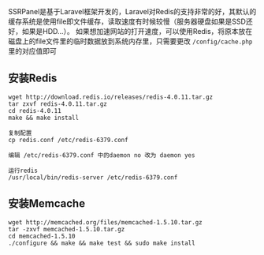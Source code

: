 SSRPanel是基于Laravel框架开发的，Laravel对Redis的支持非常的好，其默认的缓存系统是使用file即文件缓存，读取速度有时候较慢（服务器硬盘如果是SSD还好，如果是HDD...）。
如果想加速网站的打开速度，可以使用Redis，将原本放在磁盘上的file文件里的临时数据放到系统内存里，只需要更改 `/config/cache.php` 里的对应值即可

## 安装Redis
```
wget http://download.redis.io/releases/redis-4.0.11.tar.gz
tar zxvf redis-4.0.11.tar.gz
cd redis-4.0.11
make && make install

复制配置
cp redis.conf /etc/redis-6379.conf

编辑 /etc/redis-6379.conf 中的daemon no 改为 daemon yes

运行redis
/usr/local/bin/redis-server /etc/redis-6379.conf
```

## 安装Memcache
```
wget http://memcached.org/files/memcached-1.5.10.tar.gz
tar -zxvf memcached-1.5.10.tar.gz
cd memcached-1.5.10
./configure && make && make test && sudo make install
```
